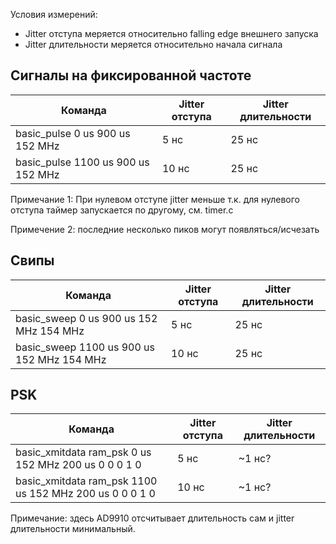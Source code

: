 
Условия измерений:
- Jitter отступа меряется относительно falling edge внешнего запуска
- Jitter длительности меряется относительно начала сигнала

## Сигналы на фиксированной частоте

|Команда|Jitter отступа|Jitter длительности|
|---|---|---|
|basic_pulse 0 us 900 us 152 MHz|5 нс|25 нс|
|basic_pulse 1100 us 900 us 152 MHz|10 нс|25 нс|

Примечание 1: При нулевом отступе jitter меньше т.к. для нулевого отступа таймер запускается по другому, см. timer.c

Примечение 2: последние несколько пиков могут появляться/исчезать

## Свипы

|Команда|Jitter отступа|Jitter длительности|
|---|---|---|
|basic_sweep 0 us 900 us 152 MHz 154 MHz|5 нс|25 нс|
|basic_sweep 1100 us 900 us 152 MHz 154 MHz|10 нс|25 нс|

## PSK

|Команда|Jitter отступа|Jitter длительности|
|---|---|---|
|basic_xmitdata ram_psk 0 us 152 MHz 200 us 0 0 0 1 0|5 нс|~1 нс?|
|basic_xmitdata ram_psk 1100 us 152 MHz 200 us 0 0 0 1 0|10 нс|~1 нс?|

Примечание: здесь AD9910 отсчитывает длительность сам и jitter длительности минимальный.
